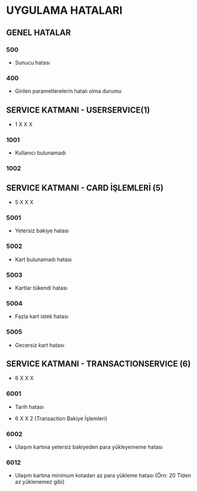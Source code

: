 # UYGULAMA HATALARI

## GENEL HATALAR

### 500
* Sunucu hatası
### 400
* Girilen parametlerelerin hatalı olma durumu

## SERVICE KATMANI - USERSERVICE(1)
* 1 X X X
### 1001
* Kullanıcı bulunamadı
### 1002


## SERVICE KATMANI - CARD İŞLEMLERİ (5)
* 5 X X X
### 5001
* Yetersiz bakiye hatası
### 5002
* Kart bulunamadı hatası
### 5003
* Kartlar tükendi hatası
### 5004 
* Fazla kart istek hatası
### 5005
* Gecersiz kart hatası

## SERVICE KATMANI - TRANSACTIONSERVICE (6)
* 6 X X X
### 6001
* Tarih hatası

* 6 X X 2 (Transaction Bakiye İşlemleri)
### 6002
* Ulaşım kartına yetersiz bakiyeden para yükleyememe hatası
### 6012
* Ulaşım kartına minimum kotadan az para yükleme hatası (Örn: 20 Tlden az yüklenemez gibi)
